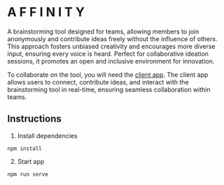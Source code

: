 # A F F I N I T Y

A brainstorming tool designed for teams, allowing members to join anonymously and contribute ideas freely without the influence of others. This approach fosters unbiased creativity and encourages more diverse input, ensuring every voice is heard. Perfect for collaborative ideation sessions, it promotes an open and inclusive environment for innovation.

To collaborate on the tool, you will need the [client app](https://github.com/black/Affinity-Client).  The client app allows users to connect, contribute ideas, and interact with the brainstorming tool in real-time, ensuring seamless collaboration within teams. 

## Instructions

1. Install dependencies
```
npm install
```

2. Start app
```
npm run serve
```
